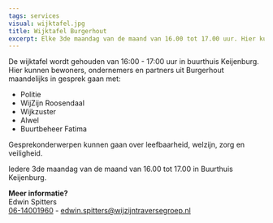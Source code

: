 ```yaml
---
tags: services
visual: wijktafel.jpg
title: Wijktafel Burgerhout
excerpt: Elke 3de maandag van de maand van 16.00 tot 17.00 uur. Hier kunnen bewoners, ondernemers en partners uit Burgerhout maandelijks in gesprek gaan met Politie, WijZijn Roosendaal, Wijkzuster, Alwel en Buurtbeheer Fatima
---
```


De wijktafel wordt gehouden van 16:00 - 17:00 uur in buurthuis Keijenburg. Hier kunnen bewoners, ondernemers en partners uit Burgerhout maandelijks in gesprek gaan met:
- Politie
- WijZijn Roosendaal
- Wijkzuster
- Alwel 
- Buurtbeheer Fatima 

Gesprekonderwerpen kunnen gaan over leefbaarheid, welzijn, zorg en veiligheid.

Iedere 3de maandag van de maand van 16.00 tot 17.00 in Buurthuis Keijenburg.

**Meer informatie?**  
Edwin Spitters  
[06-14001960](tel:0614001960) - [edwin.spitters@wijzijntraversegroep.nl](mailto:edwin.spitters@wijzijntraversegroep.nl)